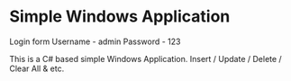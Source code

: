 # Simple Windows Application

Login form
  Username - admin
  Password - 123

This is a C# based simple Windows Application. Insert / Update / Delete / Clear All & etc.
